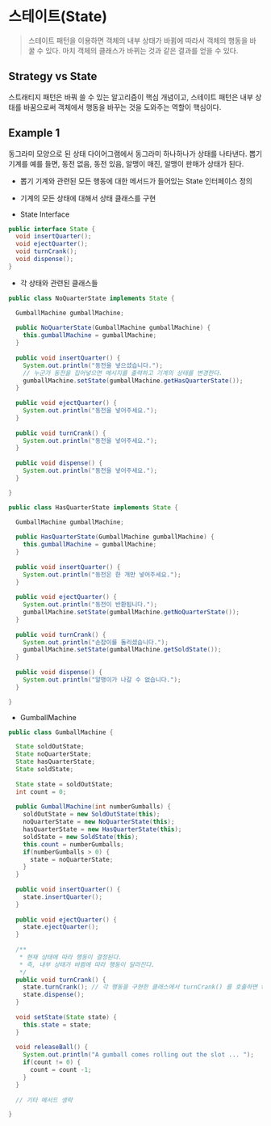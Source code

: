 # 스테이트(State)

> 스테이트 패턴을 이용하면 객체의 내부 상태가 바뀜에 따라서 객체의 행동을 바꿀 수 있다. 마치 객체의 클래스가 바뀌는 것과 같은 결과를 얻을 수 있다.

## Strategy vs State

스트래티지 패턴은 바꿔 쓸 수 있는 알고리즘이 핵심 개념이고, 스테이트 패턴은 내부 상태를 바꿈으로써 객체에서 행동을 바꾸는 것을 도와주는 역할이 핵심이다.

## Example 1

동그라미 모양으로 된 상태 다이어그램에서 동그라미 하나하나가 상태를 나타낸다. 뽑기 기계를 예를 들면, 동전 없음, 동전 있음, 알맹이 매진, 알맹이 판매가 상태가 된다.

- 뽑기 기계와 관련된 모든 행동에 대한 메서드가 들어있는 State 인터페이스 정의
- 기계의 모든 상태에 대해서 상태 클래스를 구현

- State Interface

```java
public interface State {
  void insertQuarter();
  void ejectQuarter();
  void turnCrank();
  void dispense();
}
```

- 각 상태와 관련된 클래스들

```java
public class NoQuarterState implements State {

  GumballMachine gumballMachine;
  
  public NoQuarterState(GumballMachine gumballMachine) {
    this.gumballMachine = gumballMachine;
  }
  
  public void insertQuarter() {
    System.out.println("동전을 넣으셨습니다.");
    // 누군가 동전을 집어넣으면 메시지를 출력하고 기계의 상태를 변경한다.
    gumballMachine.setState(gumballMachine.getHasQuarterState());
  }
  
  public void ejectQuarter() {
    System.out.println("동전을 넣어주세요.");
  }
  
  public void turnCrank() {
    System.out.println("동전을 넣어주세요.");
  }
  
  public void dispense() {
    System.out.println("동전을 넣어주세요.");
  }

}
```

```java
public class HasQuarterState implements State {

  GumballMachine gumballMachine;
  
  public HasQuarterState(GumballMachine gumballMachine) {
    this.gumballMachine = gumballMachine;
  }
  
  public void insertQuarter() {
    System.out.println("동전은 한 개만 넣어주세요.");
  }
  
  public void ejectQuarter() {
    System.out.println("동전이 반환됩니다.");
    gumballMachine.setState(gumballMachine.getNoQuarterState());
  }
  
  public void turnCrank() {
    System.out.println("손잡이를 돌리셨습니다.");
    gumballMachine.setState(gumballMachine.getSoldState());
  }
  
  public void dispense() {
    System.out.println("알맹이가 나갈 수 없습니다.");
  }

}
```

- GumballMachine

```java
public class GumballMachine {

  State soldOutState;
  State noQuarterState;
  State hasQuarterState;
  State soldState;
  
  State state = soldOutState;
  int count = 0;
  
  public GumballMachine(int numberGumballs) {
    soldOutState = new SoldOutState(this);
    noQuarterState = new NoQuarterState(this);
    hasQuarterState = new HasQuarterState(this);
    soldState = new SoldState(this);
    this.count = numberGumballs;
    if(numberGumballs > 0) {
      state = noQuarterState;
    }
  }
  
  public void insertQuarter() {
    state.insertQuarter();
  }
  
  public void ejectQuarter() {
    state.ejectQuarter();
  }
  
  /**
   * 현재 상태에 따라 행동이 결정된다. 
   * 즉, 내부 상태가 바뀜에 따라 행동이 달라진다.
   */ 
  public void turnCrank() {
    state.turnCrank(); // 각 행동을 구현한 클래스에서 turnCrank() 를 호출하면 turnCrank() 메서드에서 상태 변경이 있을 경우, 상태가 변경된다.
    state.dispense();
  }
  
  void setState(State state) {
    this.state = state;
  }
  
  void releaseBall() {
    System.out.println("A gumball comes rolling out the slot ... ");
    if(count != 0) {
      count = count -1;
    }
  }
  
  // 기타 메서드 생략

}
```


